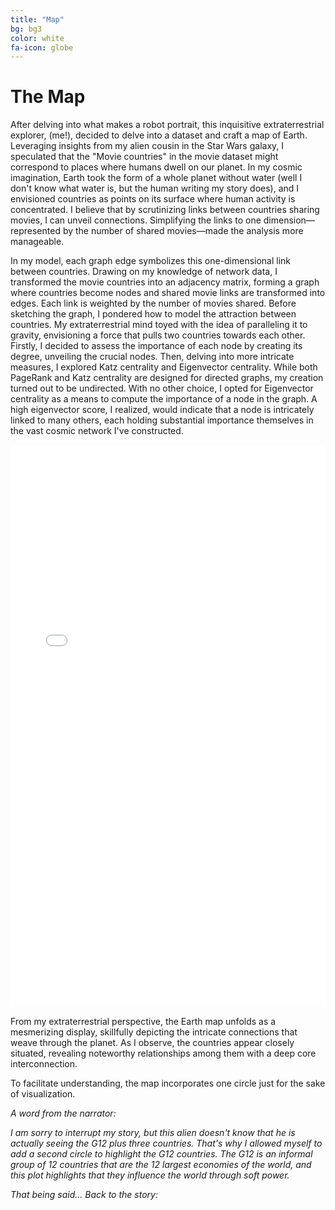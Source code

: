 ```yaml
---
title: "Map"
bg: bg3
color: white
fa-icon: globe
---
```


# The Map

After delving into what makes a robot portrait, this inquisitive extraterrestrial explorer, (me!), decided to delve into a dataset and craft a map of Earth. Leveraging insights from my alien cousin in the Star Wars galaxy, I speculated that the "Movie countries" in the movie dataset might correspond to places where humans dwell on our planet. In my cosmic imagination, Earth took the form of a whole planet without water (well I don't know what water is, but the human writing my story does), and I envisioned countries as points on its surface where human activity is concentrated. I believe that by scrutinizing links between countries sharing movies, I can unveil connections. Simplifying the links to one dimension—represented by the number of shared movies—made the analysis more manageable. 

In my model, each graph edge symbolizes this one-dimensional link between countries. Drawing on my knowledge of network data, I transformed the movie countries into an adjacency matrix, forming a graph where countries become nodes and shared movie links are transformed into edges. Each link is weighted by the number of movies shared. Before sketching the graph, I pondered how to model the attraction between countries. My extraterrestrial mind toyed with the idea of paralleling it to gravity, envisioning a force that pulls two countries towards each other. Firstly, I decided to assess the importance of each node by creating its degree, unveiling the crucial nodes. Then, delving into more intricate measures, I explored Katz centrality and Eigenvector centrality. While both PageRank and Katz centrality are designed for directed graphs, my creation turned out to be undirected. With no other choice, I opted for Eigenvector centrality as a means to compute the importance of a node in the graph. A high eigenvector score, I realized, would indicate that a node is intricately linked to many others, each holding substantial importance themselves in the vast cosmic network I've constructed.

<p align="center">
    <div style="display: flex; justify-content: center;">
        <iframe src="img/html/network_countries.html" width="900" height="900" frameborder="0" style="border: 0px solid white; box-sizing: border-box; margin: 0 auto;"></iframe>
    </div>
</p>

From my extraterrestrial perspective, the Earth map unfolds as a mesmerizing display, skillfully depicting the intricate connections that weave through the planet. As I observe, the countries appear closely situated, revealing noteworthy relationships among them with a deep core interconnection. 

To facilitate understanding, the map incorporates one circle just for the sake of visualization.

*A word from the narrator:*

*I am sorry to interrupt my story, but this alien doesn't know that he is actually seeing the G12 plus three countries. That's why I allowed myself to add a second circle to highlight the G12 countries. The G12 is an informal group of 12 countries that are the 12 largest economies of the world, and this plot highlights that they influence the world through soft power.*

*That being said... Back to the story:*